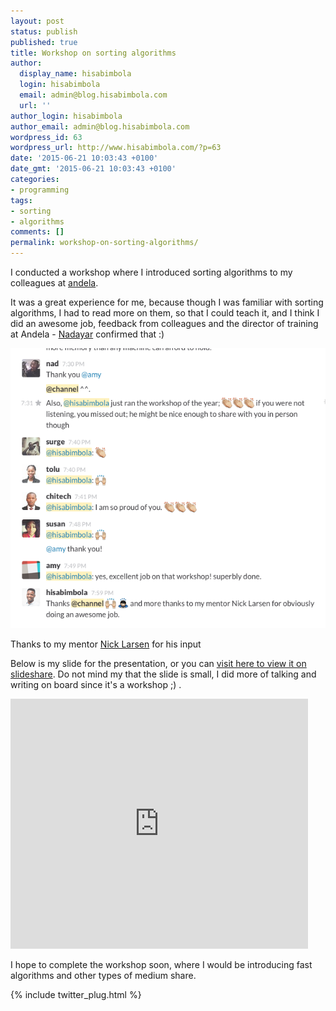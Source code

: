 ```yaml
---
layout: post
status: publish
published: true
title: Workshop on sorting algorithms
author:
  display_name: hisabimbola
  login: hisabimbola
  email: admin@blog.hisabimbola.com
  url: ''
author_login: hisabimbola
author_email: admin@blog.hisabimbola.com
wordpress_id: 63
wordpress_url: http://www.hisabimbola.com/?p=63
date: '2015-06-21 10:03:43 +0100'
date_gmt: '2015-06-21 10:03:43 +0100'
categories:
- programming
tags:
- sorting
- algorithms
comments: []
permalink: workshop-on-sorting-algorithms/
---
```


I conducted a workshop where I introduced sorting algorithms to my colleagues at [andela](http://www.andela.com).

It was a great experience for me, because though I was familiar with sorting algorithms, I had to read more on them, so that I could teach it, and I think I did an awesome job, feedback from colleagues and the director of training at Andela - [Nadayar](https://www.linkedin.com/in/nadayar) confirmed that :)

[![Testimonials from colleagues](assets/slack-screenshot-workshop-accolades.png)](assets/slack-screenshot-workshop-accolades.png)

Thanks to my mentor [Nick Larsen](http://careers.stackoverflow.com/nicklarsen) for his input

Below is my slide for the presentation, or you can [visit here to view it on slideshare](http://www.slideshare.net/AbimbolaIdowu/data-structures-and-algorithms-sorting-algorithms-49650167). Do not mind my that the slide is small, I did more of talking and writing on board since it's a workshop ;) .

<iframe src="https://www.slideshare.net/slideshow/embed_code/key/xpQ23XU9NLLqLD" width="476" height="400" frameborder="0" marginwidth="0" marginheight="0" scrolling="no"></iframe>

I hope to complete the workshop soon, where I would be introducing fast algorithms and other types of medium share.

{% include twitter_plug.html %}
